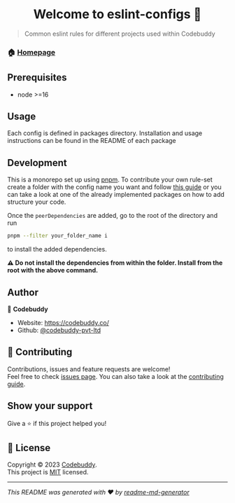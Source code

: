 <h1 align="center">Welcome to eslint-configs 👋</h1>

> Common eslint rules for different projects used within Codebuddy

### 🏠 [Homepage](https://github.com/codebuddy-pvt-ltd/eslint-configs.git#README)

## Prerequisites

- node >=16

## Usage

Each config is defined in packages directory. Installation and usage instructions can be found in the README of each package

## Development

This is a monorepo set up using [pnpm](https://pnpm.io/). To contribute your own rule-set create a folder with the config name you want and follow [this guide](https://eslint.org/docs/latest/developer-guide/shareable-configs) or you can take a look at one of the already implemented packages on how to add structure your code.

Once the `peerDependencies` are added, go to the root of the directory and run

```bash
pnpm --filter your_folder_name i
```

to install the added dependencies.

**⚠️ Do not install the dependencies from within the folder. Install from the root with the above command.**

## Author

👤 **Codebuddy**

- Website: https://codebuddy.co/
- Github: [@codebuddy-pvt-ltd](https://github.com/codebuddy-pvt-ltd)

## 🤝 Contributing

Contributions, issues and feature requests are welcome!<br />Feel free to check [issues page](https://github.com/codebuddy-pvt-ltd/eslint-configs.git/issues). You can also take a look at the [contributing guide](https://github.com/codebuddy-pvt-ltd/eslint-configs/blob/master/CONTRIBUTING.md).

## Show your support

Give a ⭐️ if this project helped you!

## 📝 License

Copyright © 2023 [Codebuddy](https://github.com/codebuddy-pvt-ltd).<br />
This project is [MIT](https://github.com/codebuddy-pvt-ltd/eslint-configs/blob/master/LICENSE) licensed.

---

_This README was generated with ❤️ by [readme-md-generator](https://github.com/kefranabg/readme-md-generator)_
